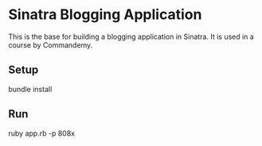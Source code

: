 # Sinatra Blogging Application

This is the base for building a blogging application in Sinatra.
It is used in a course by Commandemy.

## Setup

bundle install

## Run

ruby app.rb -p 808x
